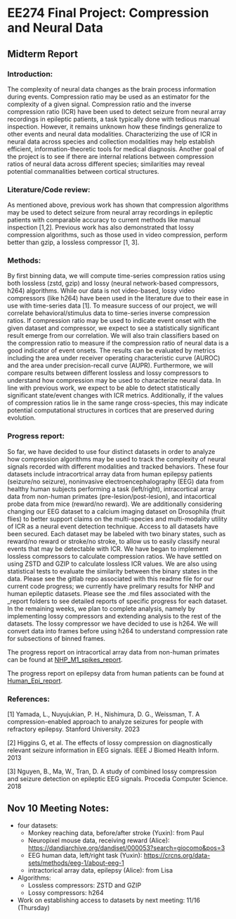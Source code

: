 # EE274 Final Project: Compression and Neural Data

## Midterm Report
### Introduction:
The complexity of neural data changes as the brain process information during events.
Compression ratio may be used as an estimator for the complexity of a given signal.
Compression ratio and the inverse compression ratio (ICR) have been used to detect seizure from neural array recordings in epileptic patients, a task typically done with tedious manual inspection.
However, it remains unknown how these findings generalize to other events and neural data modalities.
Characterizing the use of ICR in neural data across species and collection modalities may help establish efficient, information-theoretic tools for medical diagnosis.
Another goal of the project is to see if there are internal relations between compression ratios of neural data across different species; similarities may reveal potential commanalities between cortical structures.

### Literature/Code review:
As mentioned above, previous work has shown that compression algorithms may be used to detect seizure from neural array recordings in epileptic patients with comparable accuracy to current methods like manual inspection [1,2].
Previous work has also demonstrated that lossy compression algorithms, such as those used in video compression, perform better than gzip, a lossless compressor [1, 3].

### Methods:
By first binning data, we will compute time-series compression ratios using both lossless (zstd, gzip) and lossy (neural network-based compressors, h264) algorithms.
While our data is not video-based, lossy video compressors (like h264) have been used in the literature due to their ease in use with time-series data [1].
To measure success of our project, we will correlate behavioral/stimulus data to time-series inverse compression ratios.
If compression ratio may be used to indicate event onset with the given dataset and compressor, we expect to see a statistically significant result emerge from our correlation.
We will also train classifiers based on the compression ratio to measure if the compression ratio of neural data is a good indicator of event onsets. The results can be evaluated by metrics including the area under receiver operating characteristic curve (AUROC) and the area under precision-recall curve (AUPR).
Furthermore, we will compare results between different lossless and lossy compressors to understand how compression may be used to characterize neural data.
In line with previous work, we expect to be able to detect statistically significant state/event changes with ICR metrics.
Additionally, if the values of compression ratios lie in the same range cross-species, this may indicate potential computational structures in cortices that are preserved during evolution.

### Progress report:
So far, we have decided to use four distinct datasets in order to analyze how compression algorithms may be used to track the complexity of neural signals recorded with different modalities and tracked behaviors.
These four datasets include intracortrical array data from human epilepsy patients (seizure/no seizure), noninvasive electroencephalography (EEG) data from healthy human subjects performing a task (left/right), intracortical array data from non-human primates (pre-lesion/post-lesion), and intacortical probe data from mice (reward/no reward).
We are additionally considering changing our EEG dataset to a calcium imaging dataset on Drosophila (fruit flies) to better support claims on the multi-species and multi-modality utility of ICR as a neural event detection technique.
Access to all datasets have been secured.
Each dataset may be labeled with two binary states, such as reward/no reward or stroke/no stroke, to allow us to easily classify neural events that may be detectable with ICR.
We have began to implement lossless compressors to calculate compression ratios.
We have settled on using ZSTD and GZIP to calculate lossless ICR values.
We are also using statistical tests to evaluate the similarity between the binary states in the data.
Please see the gitlab repo associated with this readme file for our current code progress; we currently have prelimary results for NHP and human epileptic datasets.
Please see the .md files associated with the _report folders to see detailed reports of specific progress for each dataset.
In the remaining weeks, we plan to complete analysis, namely by implementing lossy compressors and extending analysis to the rest of the datasets.
The lossy compressor we have decided to use is h264.
We will convert data into frames before using h264 to understand compression rate for subsections of binned frames.

The progress report on intracortical array data from non-human primates can be found at [NHP_M1_spikes_report](NHP_M1_spikes_report/milestone_report_yuxin.md).

The progress report on epilepsy data from human patients can be found at [Human_Epi_report](Human_Epi_report/milestone_report_alice.md).


### References:
[1] Yamada, L., Nuyujukian, P. H., Nishimura, D. G., Weissman, T. A compression-enabled approach to analyze seizures for people with refractory epilepsy. Stanford University. 2023

[2] Higgins G, et al. The effects of lossy compression on diagnostically relevant seizure information in EEG signals. IEEE J Biomed Health Inform. 2013

[3] Nguyen, B., Ma, W., Tran, D. A study of combined lossy compression and seizure detection on epileptic EEG signals. Procedia Computer Science. 2018





## Nov 10 Meeting Notes:
* four datasets:
  * Monkey reaching data, before/after stroke (Yuxin): from Paul
  * Neuropixel mouse data, receiving reward (Alice): https://dandiarchive.org/dandiset/000053?search=giocomo&pos=3
  * EEG human data, left/right task (Yuxin): https://crcns.org/data-sets/methods/eeg-1/about-eeg-1
  * intractorical array data, epilepsy (Alice): from Lisa
* Algorithms:
  * Lossless compressors: ZSTD and GZIP
  * Lossy compressors: h264
* Work on establishing access to datasets by next meeting: 11/16 (Thursday)